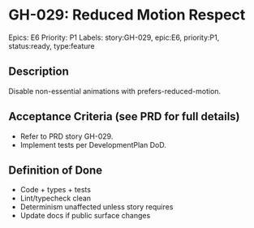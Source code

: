 # GH-029: Reduced Motion Respect

Epics: E6
Priority: P1
Labels: story:GH-029, epic:E6, priority:P1, status:ready, type:feature

## Description
Disable non-essential animations with prefers-reduced-motion.

## Acceptance Criteria (see PRD for full details)
- Refer to PRD story GH-029.
- Implement tests per DevelopmentPlan DoD.

## Definition of Done
- Code + types + tests
- Lint/typecheck clean
- Determinism unaffected unless story requires
- Update docs if public surface changes

